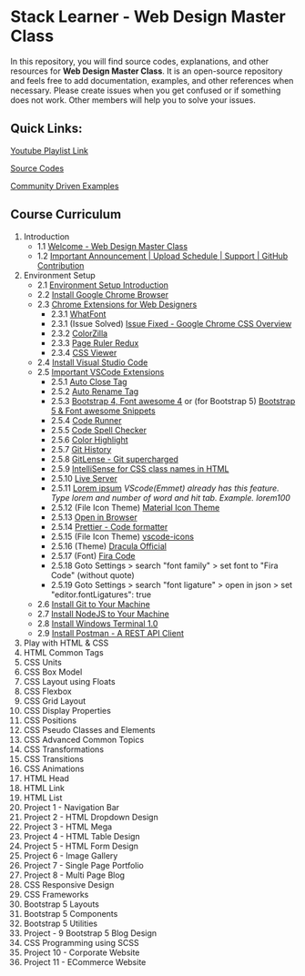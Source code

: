 # Stack Learner - Web Design Master Class

In this repository, you will find source codes, explanations, and other resources for **Web Design Master Class**. It is an open-source repository and feels free to add documentation, examples, and other references when necessary. Please create issues when you get confused or if something does not work. Other members will help you to solve your issues.

## Quick Links:

[Youtube Playlist Link](https://www.youtube.com/playlist?list=PL_XxuZqN0xVBPhR5bjBIKyBjTo8pK99gN)

[Source Codes](https://github.com/mrhm-dev/web-design-master-class/tree/master/src)

[Community Driven Examples](https://github.com/mrhm-dev/web-design-master-class/tree/master/src)

## Course Curriculum

1. Introduction
   - 1.1 [Welcome - Web Design Master Class](https://www.youtube.com/watch?v=1RzKcWEpb5Q)
   - 1.2 [Important Announcement | Upload Schedule | Support | GitHub Contribution](https://www.youtube.com/watch?v=usrIIEDBrJU&ab_channel=StackLearner)
2. Environment Setup
   - 2.1 [Environment Setup Introduction](https://www.youtube.com/watch?v=MR-gmUDhmcU)
   - 2.2 [Install Google Chrome Browser](https://www.youtube.com/watch?v=o6G5Guhh9Tw)
   - 2.3 [Chrome Extensions for Web Designers](https://www.youtube.com/watch?v=TTH0LNmRUYg)
     - 2.3.1 [WhatFont](https://chrome.google.com/webstore/detail/whatfont/jabopobgcpjmedljpbcaablpmlmfcogm)
     - 2.3.1 (Issue Solved) [Issue Fixed - Google Chrome CSS Overview](https://www.youtube.com/watch?v=BKRGuvIgv4Q&list=PL_XxuZqN0xVBPhR5bjBIKyBjTo8pK99gN&index=6&ab_channel=StackLearner)
     - 2.3.2 [ColorZilla](https://chrome.google.com/webstore/detail/colorzilla/bhlhnicpbhignbdhedgjhgdocnmhomnp)
     - 2.3.3 [Page Ruler Redux](https://chrome.google.com/webstore/detail/page-ruler-redux/giejhjebcalaheckengmchjekofhhmal)
     - 2.3.4 [CSS Viewer](https://chrome.google.com/webstore/detail/cssviewer/ggfgijbpiheegefliciemofobhmofgce)
   - 2.4 [Install Visual Studio Code ](https://www.youtube.com/watch?v=PhG4XkHawQ4)
   - 2.5 [Important VSCode Extensions](https://www.youtube.com/watch?v=MH5rzixj9OI)
      - 2.5.1 [Auto Close Tag](https://marketplace.visualstudio.com/items?itemName=formulahendry.auto-close-tag)
      - 2.5.2 [Auto Rename Tag](https://marketplace.visualstudio.com/items?itemName=formulahendry.auto-rename-tag)
      - 2.5.3 [Bootstrap 4, Font awesome 4](https://marketplace.visualstudio.com/items?itemName=thekalinga.bootstrap4-vscode) or (for Bootstrap 5) [Bootstrap 5 & Font awesome Snippets](https://marketplace.visualstudio.com/items?itemName=HansUXdev.bootstrap5-snippets)
      - 2.5.4 [Code Runner](https://marketplace.visualstudio.com/items?itemName=formulahendry.code-runner)
      - 2.5.5 [Code Spell Checker](https://marketplace.visualstudio.com/items?itemName=streetsidesoftware.code-spell-checker)
      - 2.5.6 [Color Highlight](https://marketplace.visualstudio.com/items?itemName=naumovs.color-highlight)
      - 2.5.7 [Git History](https://marketplace.visualstudio.com/items?itemName=donjayamanne.githistory)
      - 2.5.8 [GitLense - Git supercharged](https://marketplace.visualstudio.com/items?itemName=eamodio.gitlens)
      - 2.5.9 [IntelliSense for CSS class names in HTML](https://marketplace.visualstudio.com/items?itemName=Zignd.html-css-class-completion)
      - 2.5.10 [Live Server](https://marketplace.visualstudio.com/items?itemName=ritwickdey.LiveServer)
      - 2.5.11 [Lorem ipsum](https://marketplace.visualstudio.com/items?itemName=Tyriar.lorem-ipsum)  *VScode(Emmet) already has this feature. Type lorem and number of word and hit tab. Example. lorem100*
      - 2.5.12 (File Icon Theme) [Material Icon Theme](https://marketplace.visualstudio.com/items?itemName=PKief.material-icon-theme)
      - 2.5.13 [Open in Browser](https://marketplace.visualstudio.com/items?itemName=techer.open-in-browser)
      - 2.5.14 [Prettier - Code formatter](https://marketplace.visualstudio.com/items?itemName=esbenp.prettier-vscode)
      - 2.5.15 (File Icon Theme) [vscode-icons](https://marketplace.visualstudio.com/items?itemName=vscode-icons-team.vscode-icons)
      - 2.5.16 (Theme) [Dracula Official](https://marketplace.visualstudio.com/items?itemName=dracula-theme.theme-dracula)
      - 2.5.17 (Font) [Fira Code](https://github.com/tonsky/FiraCode/releases/download/6.2/Fira_Code_v6.2.zip)
      - 2.5.18 Goto Settings > search "font family" > set font to "Fira Code" (without quote)
      - 2.5.19 Goto Settings > search "font ligature" > open in json > set "editor.fontLigatures": true
   - 2.6 [Install Git to Your Machine](https://www.youtube.com/watch?v=_7jGXE17a-U)
   - 2.7 [Install NodeJS to Your Machine](https://www.youtube.com/watch?v=kCl3tVVvNlY)
   - 2.8 [Install Windows Terminal 1.0](https://www.youtube.com/watch?v=HtMXdGbwPFQ)
   - 2.9 [Install Postman - A REST API Client](https://www.youtube.com/watch?v=62lbTrdGk_A)
3. Play with HTML & CSS
4. HTML Common Tags
5. CSS Units
6. CSS Box Model
7. CSS Layout using Floats
8. CSS Flexbox
9. CSS Grid Layout
10. CSS Display Properties
11. CSS Positions
12. CSS Pseudo Classes and Elements
13. CSS Advanced Common Topics
14. CSS Transformations
15. CSS Transitions
16. CSS Animations
17. HTML Head
18. HTML Link
19. HTML List
20. Project 1 - Navigation Bar
21. Project 2 - HTML Dropdown Design
22. Project 3 - HTML Mega
23. Project 4 - HTML Table Design
24. Project 5 - HTML Form Design
25. Project 6 - Image Gallery
26. Project 7 - Single Page Portfolio
27. Project 8 - Multi Page Blog
28. CSS Responsive Design
29. CSS Frameworks
30. Bootstrap 5 Layouts
31. Bootstrap 5 Components
32. Bootstrap 5 Utilities
33. Project - 9 Bootstrap 5 Blog Design
34. CSS Programming using SCSS
35. Project 10 - Corporate Website
36. Project 11 - ECommerce Website
